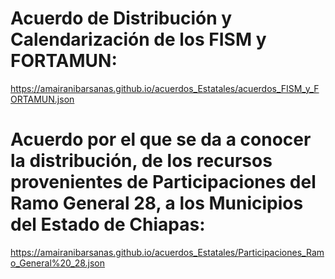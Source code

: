 # Acuerdo de Distribución y Calendarización de los FISM y FORTAMUN:
https://amairanibarsanas.github.io/acuerdos_Estatales/acuerdos_FISM_y_FORTAMUN.json
# Acuerdo por el que se da a conocer la distribución, de los recursos provenientes de Participaciones del Ramo General 28, a los Municipios del Estado de Chiapas:
https://amairanibarsanas.github.io/acuerdos_Estatales/Participaciones_Ramo_General%20_28.json
